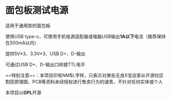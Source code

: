# 面包板测试电源

适用于通用型的面包板

使用USB type-c，可使用手机电源适配器或电脑USB输出**1A以下**电流（推荐保持在500mA以内）

提供5V\*3、3.3V\*3、USB D+、D-输出

可通过USB D+、D-输出口转接TTL电平

==特别注意==：本项目印有NM$L字样，只表示对某些无良X宝店家从开源社区剽窃原理图、PCB等资料未经授权进行售卖行为的谴责，不针对任何实体或个人

本项目以**GPL**开源